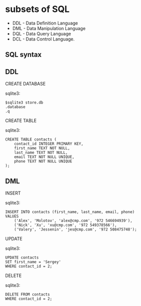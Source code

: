 # subsets of SQL

- DDL - Data Definition Language
- DML - Data Manipulation Language
- DQL - Data Query Language
- DCL - Data Control Language.

## SQL syntax

## DDL

CREATE DATABASE

sqlite3:

    $sqlite3 store.db
    .database
    .q

CREATE TABLE

sqlite3:

    CREATE TABLE contacts (
        contact_id INTEGER PRIMARY KEY,
        first_name TEXT NOT NULL,
        last_name TEXT NOT NULL,
        email TEXT NOT NULL UNIQUE,
        phone TEXT NOT NULL UNIQUE
    );

## DML

INSERT

sqlite3:

    INSERT INTO contacts (first_name, last_name, email, phone)
    VALUES
        ('Alex', 'Molotov', 'alex@cmp.com', '972 546694939'),
        ('Nick', 'Xu', 'xu@cmp.com', '972 549378566'),
        ('Valery', 'Jessenin', 'jes@cmp.com', '972 508475748');

UPDATE

sqlite3:

    UPDATE contacts
    SET first_name = 'Sergey'
    WHERE contact_id = 2;

DELETE

sqlite3:

    DELETE FROM contacts
    WHERE contact_id = 2;
